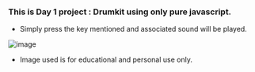 ### This is Day 1 project : Drumkit using only pure javascript.
- Simply press the key mentioned and associated sound will be played.

![image](https://github.com/meAyushSharma/coding-challenges/assets/146171218/d6215a80-360d-4cb7-8be8-e9d325c9c481)


- Image used is for educational and personal use only.
